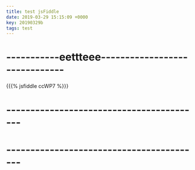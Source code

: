 ```yaml
---
title: test jsFiddle
date: 2019-03-29 15:15:09 +0000
key: 20190329b
tags: test
---
```


# -----------eettteee------------------------------

{{{% jsfiddle ccWP7 %}}}

# -----------------------------------------



# -----------------------------------------
